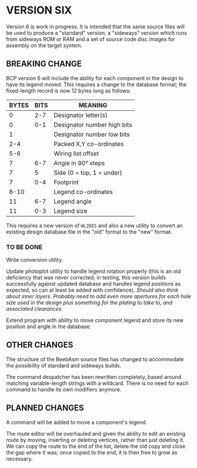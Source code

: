 # VERSION SIX

Version 6 is work in progress.  It is intended that the same source files
will be used to produce a "standard" version, a "sideways" version which
runs from sideways ROM or RAM and a set of source code disc images for
assembly on the target system.

## BREAKING CHANGE

BCP version 6 will include the ability for each component in the design
to have its legend moved.  This requires a change to the database format;
the fixed-length record is now 12 bytes long as follows:

BYTES | BITS | MEANING
------|------|---------------------
0     | 2-7  | Designator letter(s)
0     | 0-1  | Designator number high bits
1     |      | Designator number low bits
2-4   |      | Packed X,Y co-ordinates
5-6   |      | Wiring list offset
7     | 6-7  | Angle in 90° steps
7     | 5    | Side (0 = top, 1 = under)
7     | 0-4  | Footprint
8-10  |      | Legend co-ordinates
11    | 6-7  | Legend angle
11    | 0-3  | Legend size

This requires a new version of `WL2DES` and also a new utility to convert
an existing design database file in the "old" format to the "new" format.

### TO BE DONE

Write conversion utility.

Update photoplot utility to handle legend rotation properly  (this is an
old deficiency that was never corrected; in testing, this version builds
successfully against updated database and handles legend positions as
expected, so can at least be added with confidence).  _Should also think_
_about inner layers.  Probably need to add even more apertures for each_
_hole size used in the design plus something for the plating to take to,_
_and associated clearances._

Extend program with ability to move component legend and store its new
position and angle in the database.

## OTHER CHANGES

The structure of the BeebAsm source files has changed to accommodate the
possibility of standard and sideways builds.

The command despatcher has been rewritten completely, based around
matching variable-length strings with a wildcard.  There is no need for
each command to handle its own modifiers anymore.

## PLANNED CHANGES

A command will be added to move a component's legend.

The route editor will be overhauled and given the ability to edit an
existing route by moving, inserting or deleting vertices, rather than
just deleting it.  We can copy the route to the end of the list, delete
the old copy and close the gap where it was; once copied to the end, it
is then free to grow as necessary.

